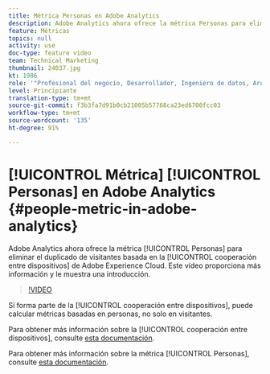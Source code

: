 ```yaml
---
title: Métrica Personas en Adobe Analytics
description: Adobe Analytics ahora ofrece la métrica Personas para eliminar el duplicado de visitantes basada en la cooperación entre dispositivos de Adobe Experience Cloud. Este vídeo proporciona más información y le muestra una introducción.
feature: Métricas
topics: null
activity: use
doc-type: feature video
team: Technical Marketing
thumbnail: 24037.jpg
kt: 1986
role: '"Profesional del negocio, Desarrollador, Ingeniero de datos, Arquitecto, Arquitecto de datos, Administrador, Líder"'
level: Principiante
translation-type: tm+mt
source-git-commit: f3b3fa7d91b0cb21005b57768ca23ed6700fcc03
workflow-type: tm+mt
source-wordcount: '135'
ht-degree: 91%

---
```



# [!UICONTROL Métrica] [!UICONTROL Personas] en Adobe Analytics {#people-metric-in-adobe-analytics}

Adobe Analytics ahora ofrece la métrica [!UICONTROL Personas] para eliminar el duplicado de visitantes basada en la [!UICONTROL cooperación entre dispositivos] de Adobe Experience Cloud. Este vídeo proporciona más información y le muestra una introducción.

>[!VIDEO](https://video.tv.adobe.com/v/24037/?quality=12)

Si forma parte de la [!UICONTROL cooperación entre dispositivos], puede calcular métricas basadas en personas, no solo en visitantes.

Para obtener más información sobre la [!UICONTROL cooperación entre dispositivos], consulte [esta documentación](https://marketing.adobe.com/resources/help/es_ES/mcdc/).

Para obtener más información sobre la métrica [!UICONTROL Personas], consulte [esta documentación](https://marketing.adobe.com/resources/help/es_ES/mcdc/mcdc-people.html).
